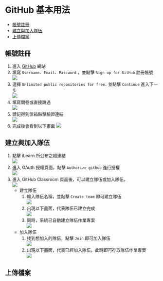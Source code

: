 # GitHub 基本用法
- [帳號註冊](#帳號註冊)
- [建立與加入隊伍](#建立與加入隊伍)
- [上傳檔案](#上傳檔案)

## 帳號註冊
1. 進入 [GitHub](https://github.com/) 網站
2. 填寫 `Username`、`Email`、`Password` ，並點擊 `Sign up for GitHub` 註冊帳號  
![](./img/GitHub/register_01.png)
3. 選擇 `Unlimited public repositories for free.` 並點擊 `Continue` 進入下一步  
![](./img/GitHub/register_02.png)
4. 填寫問卷或直接跳過  
![](./img/GitHub/register_03.png)
5. 請記得到信箱點擊驗證連結  
![](./img/GitHub/register_04.png)
6. 完成後會看到以下畫面
![](./img/GitHub/register_05.png)

## 建立與加入隊伍
1. 點擊 iLearn 所公布之超連結  
![](./img/GitHub/team_01.png)
2. 進入 OAuth 授權頁面，點擊 `Authorize github` 進行授權  
![](./img/GitHub/team_02.png)
3. 進入 GitHub Classroom 頁面後，可以建立隊伍或加入隊伍，  
![](./img/GitHub/team_03.png)
    - 建立隊伍
        1. 輸入隊伍名稱，並點擊 `Create team` 即可建立隊伍  
![](./img/GitHub/team_04.png)
        2. 出現以下畫面，代表隊伍已建立完成  
![](./img/GitHub/team_05.png)
        3. 同時，系統已自動建立隊伍作業專案  
![](./img/GitHub/team_06.png)
    - 加入隊伍
        1. 找到想加入的隊伍，點擊 `Join` 即可加入隊伍  
![](./img/GitHub/team_07.png)
        2. 出現以下畫面，代表已經加入隊伍，此時即可存取隊伍作業專案  
![](./img/GitHub/team_08.png)

## 上傳檔案